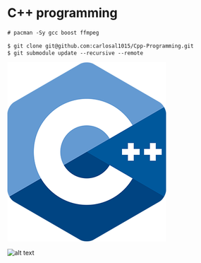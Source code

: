 C++ programming
===

```console
# pacman -Sy gcc boost ffmpeg
```

```console
$ git clone git@github.com:carlosal1015/Cpp-Programming.git
$ git submodule update --recursive --remote
```

![c++](images/cpp_logo.png)

![alt text](/images/structured_and_oop.jpg "Logo Title Text 1")